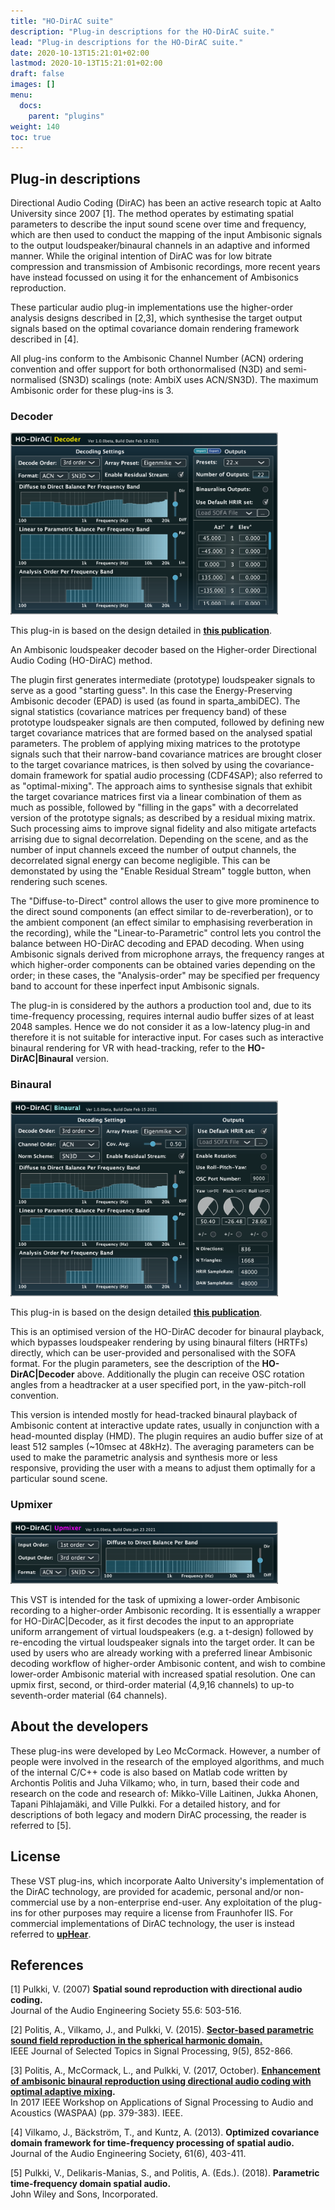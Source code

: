```yaml
---
title: "HO-DirAC suite"
description: "Plug-in descriptions for the HO-DirAC suite."
lead: "Plug-in descriptions for the HO-DirAC suite."
date: 2020-10-13T15:21:01+02:00
lastmod: 2020-10-13T15:21:01+02:00
draft: false
images: []
menu:
  docs:
    parent: "plugins"
weight: 140
toc: true
---
```


## Plug-in descriptions 

Directional Audio Coding (DirAC) has been an active research topic at Aalto University since 2007 [1]. The method operates by estimating spatial parameters to describe the input sound scene over time and frequency, which are then used to conduct the mapping of the input Ambisonic signals to the output loudspeaker/binaural channels in an adaptive and informed manner. While the original intention of DirAC was for low bitrate compression and transmission of Ambisonic recordings, more recent years have instead focussed on using it for the enhancement of Ambisonics reproduction.

These particular audio plug-in implementations use the higher-order analysis designs described in [2,3], which synthesise the target output signals based on the optimal covariance domain rendering framework described in [4].

All plug-ins conform to the Ambisonic Channel Number (ACN) ordering convention and offer support for both orthonormalised (N3D) and semi-normalised (SN3D) scalings (note: AmbiX uses ACN/SN3D). The maximum Ambisonic order for these plug-ins is 3.

### Decoder 
<img src="HODirAC_decoder_GUI.png" alt="" style="max-width: 85%"></br>
    
This plug-in is based on the design detailed in [**this publication**](../../help/related-publications/politis2015sector.pdf).
    
An Ambisonic loudspeaker decoder based on the Higher-order Directional Audio Coding (HO-DirAC) method.
    
The plugin first generates intermediate (prototype) loudspeaker signals to serve as a good "starting guess". In this case the Energy-Preserving Ambisonic decoder (EPAD) is used (as found in sparta_ambiDEC). The signal statistics (covariance matrices per frequency band) of these prototype loudspeaker signals are then computed, followed by defining new target covariance matrices that are formed based on the analysed spatial parameters. The problem of applying mixing matrices to the prototype signals such that their narrow-band covariance matrices are brought closer to the target covariance matrices, is then solved by using the covariance-domain framework for spatial audio processing (CDF4SAP); also referred to as "optimal-mixing". The approach aims to synthesise signals that exhibit the target covariance matrices first via a linear combination of them as much as possible, followed by "filling in the gaps" with a decorrelated version of the prototype signals; as described by a residual mixing matrix. Such processing aims to improve signal fidelity and also mitigate artefacts arrising due to signal decorrelation. Depending on the scene, and as the number of input channels exceed the number of output channels, the decorrelated signal energy can become negligible. This can be demonstated by using the "Enable Residual Stream" toggle button, when rendering such scenes.
                              
The "Diffuse-to-Direct" control allows the user to give more prominence to the direct sound components (an effect similar to de-reverberation), or to the ambient component (an effect similar to emphasising reverberation in the recording), while the "Linear-to-Parametric" control lets you control the balance between HO-DirAC decoding and EPAD decoding. When using Ambisonic signals derived from microphone arrays, the frequency ranges at which higher-order components can be obtained varies depending on the order; in these cases, the "Analysis-order" may be specified per frequency band to account for these inperfect input Ambisonic signals.
 
The plug-in is considered by the authors a production tool and, due to its time-frequency processing, requires internal audio buffer sizes of at least 2048 samples. Hence we do not consider it as a low-latency plug-in and therefore it is not suitable for interactive input. For cases such as interactive binaural rendering for VR with head-tracking, refer to the <b>HO-DirAC|Binaural</b> version.
 
### Binaural
<img src="HODirAC_binaural_GUI.png" alt="" style="max-width: 85%"></br>
    
This plug-in is based on the design detailed [**this publication**](../../help/related-publications/politis2017enhancement.pdf).
    
This is an optimised version of the HO-DirAC decoder for binaural playback, which bypasses loudspeaker rendering by using binaural filters (HRTFs) directly, which can be user-provided and personalised with the SOFA format. For the plugin parameters, see the description of the <b>HO-DirAC|Decoder</b> above. Additionally the plugin can receive OSC rotation angles from a headtracker at a user specified port, in the yaw-pitch-roll convention.

This version is intended mostly for head-tracked binaural playback of Ambisonic content at interactive update rates, usually in conjunction with a head-mounted display (HMD). The plugin requires an audio buffer size of at least 512 samples (~10msec at 48kHz). The averaging parameters can be used to make the parametric analysis and synthesis more or less responsive, providing the user with a means to adjust them optimally for a particular sound scene.
     
### Upmixer
<img src="HODirAC_upmixer_GUI.png" alt="" style="max-width: 85%"></br>

This VST is intended for the task of upmixing a lower-order Ambisonic recording to a higher-order Ambisonic recording. It is essentially a wrapper for HO-DirAC|Decoder, as it first decodes the input to an appropriate uniform arrangement of virtual loudspeakers (e.g. a t-design) followed by re-encoding the virtual loudspeaker signals into the target order. It can be used by users who are already working with a preferred linear Ambisonic decoding workflow of higher-order Ambisonic content, and wish to combine lower-order Ambisonic material with increased spatial resolution. One can upmix first, second, or third-order material (4,9,16 channels) to up-to seventh-order material (64 channels).
 
## About the developers
    
These plug-ins were developed by Leo McCormack. However, a number of people were involved in the research of the employed algorithms, and much of the internal C/C++ code is also based on Matlab code written by Archontis Politis and Juha Vilkamo; who, in turn, based their code and research on the code and research of: Mikko-Ville Laitinen, Jukka Ahonen, Tapani Pihlajam&auml;ki, and Ville Pulkki. For a detailed history, and for descriptions of both legacy and modern DirAC processing, the reader is referred to [5].
    
## License
    
These VST plug-ins, which incorporate Aalto University's implementation of the DirAC technology, are provided for academic, personal and/or non-commercial use by a non-enterprise end-user. Any exploitation of the plug-ins for other purposes may require a license from Fraunhofer IIS. For commercial implementations of DirAC technology, the user is instead referred to <a href="https://www.iis.fraunhofer.de/en/ff/amm/prod/upHear.html"><b>upHear</b></a>.
    
## References
 
<a id="dirac_2007"></a>[1] Pulkki, V. (2007) <b>Spatial sound reproduction with directional audio coding.</b> <br> Journal of the Audio Engineering Society 55.6: 503-516.
    
<a id="hodirac_2015"></a>[2] Politis, A., Vilkamo, J., and Pulkki, V. (2015). <b><a href="../../help/related-publications/politis2015sector.pdf"><b>Sector-based parametric sound field reproduction in the spherical harmonic domain.</b></a></b> <br> IEEE Journal of Selected Topics in Signal Processing, 9(5), 852-866.
 
<a id="hodirac_2017"></a>[3] Politis, A., McCormack, L., and Pulkki, V. (2017, October). <b><a href="../../help/related-publications/politis2017enhancement.pdf"><b> Enhancement of ambisonic binaural reproduction using directional audio coding with optimal adaptive mixing</b></a>.</b> <br> In 2017 IEEE Workshop on Applications of Signal Processing to Audio and Acoustics (WASPAA) (pp. 379-383). IEEE.
     
[4] Vilkamo, J., B&auml;ckstr&ouml;m, T., and Kuntz, A. (2013). <b>Optimized covariance domain framework for time-frequency processing of spatial audio. </b> <br> Journal of the Audio Engineering Society, 61(6), 403-411.
    
[5] Pulkki, V., Delikaris-Manias, S., and Politis, A. (Eds.). (2018). <b>Parametric time-frequency domain spatial audio. </b> <br>John Wiley and Sons, Incorporated.

